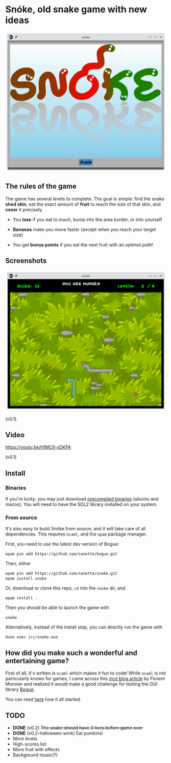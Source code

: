 # Snóke, old snake game with new ideas

![title](snoke_title.png)

## The rules of the game

The game has several levels to complete. The goal is simple: find the
snake **shed skin**, eat the exact amount of **fruit** to reach the size of
that skin, and **cover** it precisely.

* You **lose** if you eat to much, bump into the area border, or into
  yourself

* **Bananas** make you move faster (except when you reach your target
  size)

* You get **bonus points** if you eat the next fruit with an *optimal path*!

## Screenshots

![game](snoke_game.png)

(v0.1)

## Video

https://youtu.be/h1MC9-xDKFA

(v0.1)

## Install

### Binaries

If you're lucky, you may just download [precompiled binaries](https://github.com/sanette/snoke/tree/main/binaries) (ubuntu and macos).
You will need to have the SDL2 library installed on your system.

### From source

It's also easy to build Snóke from source, and it will take care of
all dependencies. This requires `ocaml`, and the `opam` package
manager.

First, you need to use the latest dev version of Bogue:
```
opam pin add https://github.com/sanette/bogue.git
```

Then, either
```
opam pin add https://github.com/sanette/snoke.git
opam install snoke
```

Or, download or clone this repo, `cd` into the `snoke` dir, and
```
opam install .
```

Then you should be able to launch the game with
```
snoke
```

Alternatively, instead of the install step, you can directly run the game with
```
dune exec src/snoke.exe
```

## How did you make such a wonderful and entertaining game?

First of all, it's written is `ocaml` which makes it fun to code!
While `ocaml` is not particularly known for games, I came across this
[nice blog article](http://decapode314.free.fr/re/tut/ocaml-re-tut.html)
by Florent Monnier and realized it would make a good challenge for
testing the GUI library
[Bogue](http://sanette.github.io/bogue/Principles.html).

You can read [here](https://github.com/sanette/snake-bogue) how it all
started.

## TODO

* **DONE** (v0.2) ~~The snake should have 3 lives before game over~~
* **DONE** (v0.2-halloween-wink) Eat pumkins!
* More levels
* High-scores list
* More fruit with effects
* Background music(?)
